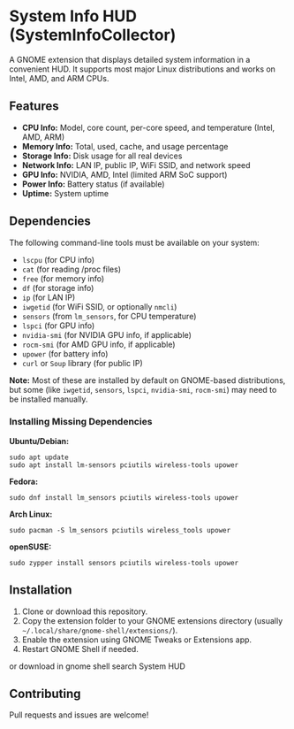 # System Info HUD (SystemInfoCollector)

A GNOME extension that displays detailed system information in a convenient HUD. It supports most major Linux distributions and works on Intel, AMD, and ARM CPUs.

## Features
- **CPU Info:** Model, core count, per-core speed, and temperature (Intel, AMD, ARM)
- **Memory Info:** Total, used, cache, and usage percentage
- **Storage Info:** Disk usage for all real devices
- **Network Info:** LAN IP, public IP, WiFi SSID, and network speed
- **GPU Info:** NVIDIA, AMD, Intel (limited ARM SoC support)
- **Power Info:** Battery status (if available)
- **Uptime:** System uptime

## Dependencies
The following command-line tools must be available on your system:

- `lscpu` (for CPU info)
- `cat` (for reading /proc files)
- `free` (for memory info)
- `df` (for storage info)
- `ip` (for LAN IP)
- `iwgetid` (for WiFi SSID, or optionally `nmcli`)
- `sensors` (from `lm_sensors`, for CPU temperature)
- `lspci` (for GPU info)
- `nvidia-smi` (for NVIDIA GPU info, if applicable)
- `rocm-smi` (for AMD GPU info, if applicable)
- `upower` (for battery info)
- `curl` or `Soup` library (for public IP)

**Note:** Most of these are installed by default on GNOME-based distributions, but some (like `iwgetid`, `sensors`, `lspci`, `nvidia-smi`, `rocm-smi`) may need to be installed manually.

### Installing Missing Dependencies

**Ubuntu/Debian:**
```
sudo apt update
sudo apt install lm-sensors pciutils wireless-tools upower
```

**Fedora:**
```
sudo dnf install lm_sensors pciutils wireless-tools upower
```

**Arch Linux:**
```
sudo pacman -S lm_sensors pciutils wireless_tools upower
```

**openSUSE:**
```
sudo zypper install sensors pciutils wireless-tools upower
```

## Installation
1. Clone or download this repository.
2. Copy the extension folder to your GNOME extensions directory (usually `~/.local/share/gnome-shell/extensions/`).
3. Enable the extension using GNOME Tweaks or Extensions app.
4. Restart GNOME Shell if needed.

or download in gnome shell search System HUD

## Contributing
Pull requests and issues are welcome!